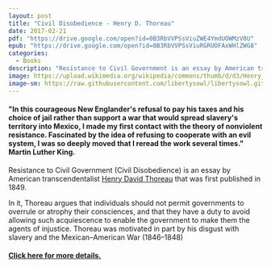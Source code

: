 ```yaml
---
layout: post
title: "Civil Disobedience - Henry D. Thoreau"
date: 2017-02-21
pdf: "https://drive.google.com/open?id=0B3RbVVPSsViuZWE4YmdUOWMzV0U"
epub: "https://drive.google.com/open?id=0B3RbVVPSsViuRGRUOFAxWHlZWG8"
categories:
  - Books
description: "Resistance to Civil Government is an essay by American transcendentalist Henry David Thoreau that was first published in 1849."
image: https://upload.wikimedia.org/wikipedia/commons/thumb/d/d3/Henry_David_Thoreau_-_Dunshee_ambrotpe_1861.jpg/717px-Henry_David_Thoreau_-_Dunshee_ambrotpe_1861.jpg
image-sm: https://raw.githubusercontent.com/libertysowl/libertysowl.github.io/master/images/Wilde_De_Profundis_Frontpage.jpg
---
```


<h4>"In this courageous New Englander's refusal to pay his taxes and his choice of jail rather than support a war that would spread slavery's territory into Mexico, I made my first contact with the theory of nonviolent resistance. Fascinated by the idea of refusing to cooperate with an evil system, I was so deeply moved that I reread the work several times." Martin Luther King.</h4>

<p>Resistance to Civil Government (Civil Disobedience) is an essay by American transcendentalist <a href="https://www.walden.org/thoreau/">Henry David Thoreau</a> that was first published in 1849.</p>
<p>In it, Thoreau argues that individuals should not permit governments to overrule or atrophy their consciences, and that they have a duty to avoid allowing such acquiescence to enable the government to make them the agents of injustice. Thoreau was motivated in part by his disgust with slavery and the Mexican–American War (1846–1848)</p>
<h4><a href="https://en.wikipedia.org/wiki/Civil_Disobedience_(Thoreau)"> Click here for more details.</a></h4>